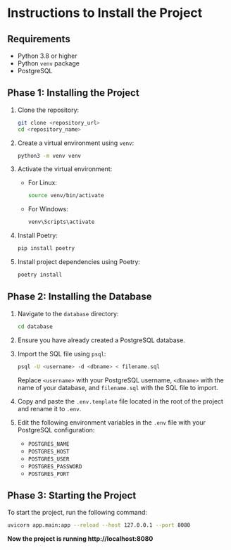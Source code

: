 # Instructions to Install the Project

## Requirements
- Python 3.8 or higher
- Python `venv` package
- PostgreSQL

## Phase 1: Installing the Project

1. Clone the repository:
    ```bash
    git clone <repository_url>
    cd <repository_name>
    ```

2. Create a virtual environment using `venv`:
    ```bash
    python3 -m venv venv
    ```

3. Activate the virtual environment:
    - For Linux:
        ```bash
        source venv/bin/activate
        ```
    - For Windows:
        ```bash
        venv\Scripts\activate
        ```

4. Install Poetry:
    ```bash
    pip install poetry
    ```

5. Install project dependencies using Poetry:
    ```bash
    poetry install
    ```

## Phase 2: Installing the Database

1. Navigate to the `database` directory:
    ```bash
    cd database
    ```

2. Ensure you have already created a PostgreSQL database.

3. Import the SQL file using `psql`:
    ```bash
    psql -U <username> -d <dbname> < filename.sql
    ```
    Replace `<username>` with your PostgreSQL username, `<dbname>` with the name of your database, and `filename.sql` with the SQL file to import.

4. Copy and paste the `.env.template` file located in the root of the project and rename it to `.env`.

5. Edit the following environment variables in the `.env` file with your PostgreSQL configuration:
    - `POSTGRES_NAME`
    - `POSTGRES_HOST`
    - `POSTGRES_USER`
    - `POSTGRES_PASSWORD`
    - `POSTGRES_PORT`

## Phase 3: Starting the Project

To start the project, run the following command:
```bash
uvicorn app.main:app --reload --host 127.0.0.1 --port 8080
```
**Now the project is running http://localhost:8080**